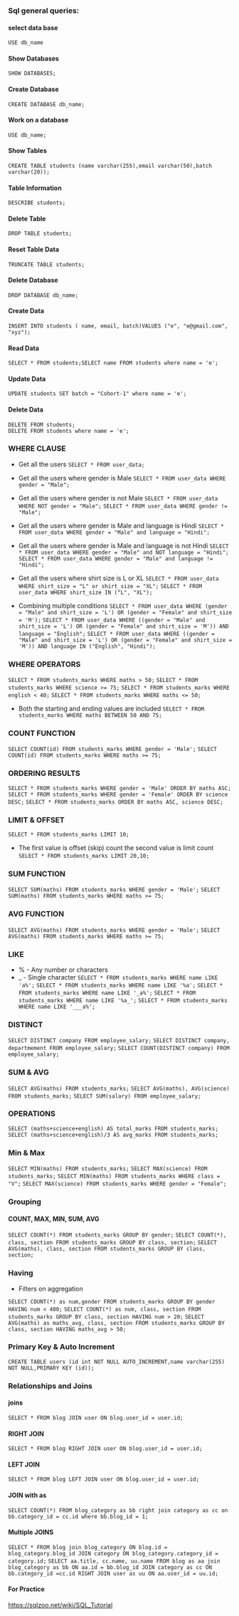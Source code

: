 ### Sql general queries:

#### select data base
    USE db_name

#### Show Databases
    SHOW DATABASES;

#### Create Database
    CREATE DATABASE db_name;

#### Work on a database
    USE db_name;

#### Show Tables
    CREATE TABLE students (name varchar(255),email varchar(50),batch varchar(20));

#### Table Information
    DESCRIBE students;


#### Delete Table
    DROP TABLE students;


#### Reset Table Data
    TRUNCATE TABLE students;

#### Delete Database
    DROP DATABASE db_name;


#### Create Data
    INSERT INTO students ( name, email, batch)VALUES ("e", "e@gmail.com", "xyz");


#### Read Data
    SELECT * FROM students;SELECT name FROM students where name = 'e';


#### Update Data
    UPDATE students SET batch = "Cohort-1" where name = 'e';


#### Delete Data
    DELETE FROM students;
    DELETE FROM students where name = 'e';


### WHERE CLAUSE
- Get all the users 
    ``SELECT * FROM user_data;``

- Get all the users where gender is Male 
    ``SELECT * FROM user_data WHERE gender = "Male";``

- Get all the users where gender is not Male 
    ``SELECT * FROM user_data WHERE NOT gender = "Male";``
    ``SELECT * FROM user_data WHERE gender != "Male";``

-  Get all the users where gender is Male and language is Hindi 
    ``SELECT * FROM user_data WHERE gender = "Male" and language = "Hindi";``

- Get all the users where gender is Male and language is not Hindi 
    ``SELECT * FROM user_data WHERE gender = "Male" and NOT language = "Hindi";``
    ``SELECT * FROM user_data WHERE gender = "Male" and language != "Hindi";``

- Get all the users where shirt size is L or XL 
    ``SELECT * FROM user_data WHERE shirt_size = "L" or shirt_size = "XL";``
    ``SELECT * FROM user_data WHERE shirt_size IN ("L", "XL");``

- Combining multiple conditions 
    ``SELECT * FROM user_data WHERE (gender = "Male" and shirt_size = 'L') OR (gender = "Female" and shirt_size = 'M');``
    ``SELECT * FROM user_data WHERE ((gender = "Male" and shirt_size = 'L') OR (gender = "Female" and shirt_size = 'M')) AND language = "English";``
    ``SELECT * FROM user_data WHERE ((gender = "Male" and shirt_size = 'L') OR (gender = "Female" and shirt_size = 'M')) AND language IN ("English", "Hindi");``



### WHERE OPERATORS
``SELECT * FROM students_marks WHERE maths > 50;``
``SELECT * FROM students_marks WHERE science >= 75;``
``SELECT * FROM students_marks WHERE english < 40;``
``SELECT * FROM students_marks WHERE maths <= 50;``

- Both the starting and ending values are included 
``SELECT * FROM students_marks WHERE maths BETWEEN 50 AND 75;``



### COUNT FUNCTION
``SELECT COUNT(id) FROM students_marks WHERE gender = 'Male';``
``SELECT COUNT(id) FROM students_marks WHERE maths >= 75;``


### ORDERING RESULTS
``SELECT * FROM students_marks WHERE gender = 'Male' ORDER BY maths ASC;``
``SELECT * FROM students_marks WHERE gender = 'Female' ORDER BY science DESC;``
``SELECT * FROM students_marks ORDER BY maths ASC, science DESC;``


### LIMIT & OFFSET
``SELECT * FROM students_marks LIMIT 10;``
- The first value is offset (skip) count the second value is limit count 
``SELECT * FROM students_marks LIMIT 20,10;``


### SUM FUNCTION
``SELECT SUM(maths) FROM students_marks WHERE gender = 'Male';``
``SELECT SUM(maths) FROM students_marks WHERE maths >= 75;``



### AVG FUNCTION
``SELECT AVG(maths) FROM students_marks WHERE gender = 'Male';``
``SELECT AVG(maths) FROM students_marks WHERE maths >= 75;``


### LIKE
- % - Any number or characters
- _ - Single character
    ``SELECT * FROM students_marks WHERE name LIKE 'a%';``
    ``SELECT * FROM students_marks WHERE name LIKE '%a';``
    ``SELECT * FROM students_marks WHERE name LIKE '_a%';``
    ``SELECT * FROM students_marks WHERE name LIKE '%a_';``
    ``SELECT * FROM students_marks WHERE name LIKE '___a%';``



### DISTINCT
``SELECT DISTINCT company FROM employee_salary;``
``SELECT DISTINCT company, departmement FROM employee_salary;``
``SELECT COUNT(DISTINCT company) FROM employee_salary;``


### SUM & AVG
``SELECT AVG(maths) FROM students_marks;``
``SELECT AVG(maths), AVG(science) FROM students_marks;``
``SELECT SUM(salary) FROM employee_salary;``

### OPERATIONS
``SELECT (maths+science+english) AS total_marks FROM students_marks;``
``SELECT (maths+science+english)/3 AS avg_marks FROM students_marks;``


### Min & Max
``SELECT MIN(maths) FROM students_marks;``
``SELECT MAX(science) FROM students_marks;``
``SELECT MIN(maths) FROM students_marks WHERE class = "V";``
``SELECT MAX(science) FROM students_marks WHERE gender = "Female";``



### **Grouping**
#### COUNT, MAX, MIN, SUM, AVG
``SELECT COUNT(*) FROM students_marks GROUP BY gender;``
``SELECT COUNT(*), class, section FROM students_marks GROUP BY class, section;``
``SELECT AVG(maths), class, section FROM students_marks GROUP BY class, section;``



### Having
- Filters on aggregation

``SELECT COUNT(*) as num,gender FROM students_marks GROUP BY gender HAVING num < 400;``
``SELECT COUNT(*) as num, class, section FROM students_marks GROUP BY class, section HAVING num > 20;``
``SELECT AVG(maths) as maths_avg, class, section FROM students_marks GROUP BY class, section HAVING maths_avg > 50;``



### Primary Key & Auto Increment
``CREATE TABLE users (id int NOT NULL AUTO_INCREMENT,name varchar(255) NOT NULL,PRIMARY KEY (id));``




### Relationships and Joins
#### joins
``SELECT * FROM blog JOIN user ON blog.user_id = user.id;``
#### RIGHT JOIN
``SELECT * FROM blog RIGHT JOIN user ON blog.user_id = user.id;``
#### LEFT JOIN
``SELECT * FROM blog LEFT JOIN user ON blog.user_id = user.id;``

#### JOIN with as
``SELECT COUNT(*) FROM blog_category as bb right join category as cc on bb.category_id = cc.id where bb.blog_id = 1;``



#### Multiple JOINS
``SELECT * FROM blog join blog_category ON blog.id = blog_category.blog_id JOIN category ON blog_category.category_id = category.id;``
``SELECT aa.title, cc.name, uu.name FROM blog as aa join blog_category as bb ON aa.id = bb.blog_id JOIN category as cc ON bb.category_id =cc.id RIGHT JOIN user as uu ON aa.user_id = uu.id;``






#### For Practice
https://sqlzoo.net/wiki/SQL_Tutorial